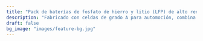 ```yaml
---
title: "Pack de baterías de fosfato de hierro y litio (LFP) de alto rendimiento"
description: "Fabricado con celdas de grado A para automoción, combina alta seguridad y alta densidad energética."
draft: false
bg_image: "images/feature-bg.jpg"
---
```


